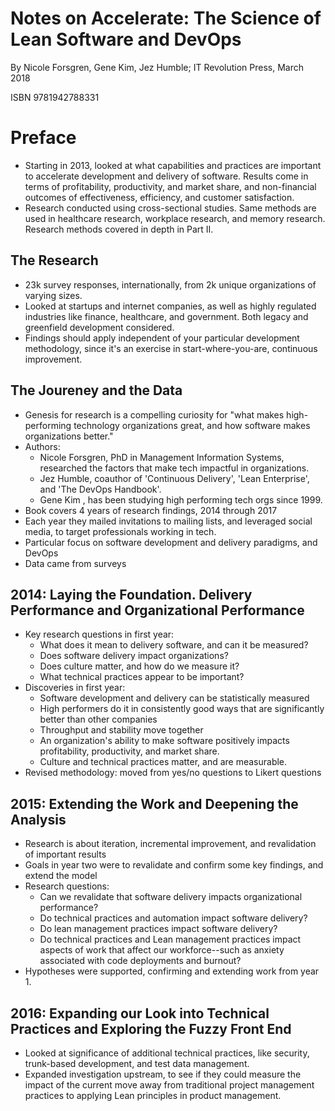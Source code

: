 # Notes on Accelerate: The Science of Lean Software and DevOps

By Nicole Forsgren, Gene Kim, Jez Humble; IT Revolution Press, March 2018

ISBN 9781942788331

# Preface

* Starting in 2013, looked at what capabilities and practices are important to accelerate development and delivery of software. Results come in terms of profitability, productivity, and market share, and non-financial outcomes of effectiveness, efficiency, and customer satisfaction.
* Research conducted using cross-sectional studies. Same methods are used in healthcare research, workplace research, and memory research. Research methods covered in depth in Part II.

## The Research

* 23k survey responses, internationally, from 2k unique organizations of varying sizes.
* Looked at startups and internet companies, as well as highly regulated industries like finance, healthcare, and government. Both legacy and greenfield development considered.
* Findings should apply independent of your particular development methodology, since it's an exercise in start-where-you-are, continuous improvement.

## The Joureney and the Data

* Genesis for research is a compelling curiosity for "what makes high-performing technology organizations great, and how software makes organizations better."
* Authors:
    * Nicole Forsgren, PhD in Management Information Systems, researched the factors that make tech impactful in organizations.
    * Jez Humble, coauthor of 'Continuous Delivery', 'Lean Enterprise', and 'The DevOps Handbook'.
    * Gene Kim , has been studying high performing tech orgs since 1999.
* Book covers 4 years of research findings, 2014 through 2017
* Each year they mailed invitations to mailing lists, and leveraged social media, to target professionals working in tech. 
* Particular focus on software development and delivery paradigms, and DevOps
* Data came from surveys

## 2014: Laying the Foundation. Delivery Performance and Organizational Performance

* Key research questions in first year:
    * What does it mean to delivery software, and can it be measured?
    * Does software delivery impact organizations?
    * Does culture matter, and how do we measure it?
    * What technical practices appear to be important?
* Discoveries in first year:
    * Software development and delivery can be statistically measured
    * High performers do it in consistently good ways that are significantly better than other companies
    * Throughput and stability move together
    * An organization's ability to make software positively impacts profitability, productivity, and market share.
    * Culture and technical practices matter, and are measurable.
* Revised methodology: moved from yes/no questions to Likert questions

## 2015: Extending the Work and Deepening the Analysis

* Research is about iteration, incremental improvement, and revalidation of important results
* Goals in year two were to revalidate and confirm some key findings, and extend the model
* Research questions:
    * Can we revalidate that software delivery impacts organizational performance?
    * Do technical practices and automation impact software delivery?
    * Do lean management practices impact software delivery?
    * Do technical practices and Lean management practices impact aspects of work that affect our workforce--such as anxiety associated with code deployments and burnout?
* Hypotheses were supported, confirming and extending work from year 1.

## 2016: Expanding our Look into Technical Practices and Exploring the Fuzzy Front End

* Looked at significance of additional technical practices, like security, trunk-based development, and test data management.
* Expanded investigation upstream, to see if they could measure the impact of the current move away from traditional project management practices to applying Lean principles in product management.
